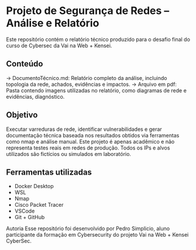 # Projeto de Segurança de Redes – Análise e Relatório

Este repositório contém o relatório técnico produzido para o desafio final do curso de Cybersec da Vai na Web + Kensei.

## Conteúdo

 -> DocumentoTécnico.md: Relatório completo da análise, incluindo topologia da rede, achados, evidências e impactos.
 -> Arquivo em pdf: Pasta contendo imagens utilizadas no relatório, como diagramas de rede e evidências, diagnóstico.

## Objetivo

Executar varreduras de rede, identificar vulnerabilidades e gerar documentação técnica baseada nos resultados obtidos via ferramentas como nmap e análise manual. Este projeto é apenas acadêmico e não representa testes reais em redes de produção. Todos os IPs e alvos utilizados são fictícios ou simulados em laboratório.

## Ferramentas utilizadas

- Docker Desktop
- WSL
- Nmap
- Cisco Packet Tracer
- VSCode
- Git + GitHub

Autoria
Esse repositório foi desenvolvido por Pedro Simplicio, aluno participante da formação em Cybersecurity do projeto Vai na Web + Kensei CyberSec.

